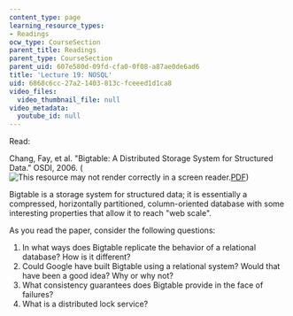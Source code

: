 ```yaml
---
content_type: page
learning_resource_types:
- Readings
ocw_type: CourseSection
parent_title: Readings
parent_type: CourseSection
parent_uid: 607e580d-09fd-cfa0-0f08-a87ae0de6ad6
title: 'Lecture 19: NOSQL'
uid: 6868c6cc-27a2-1403-813c-fceeed1d1ca8
video_files:
  video_thumbnail_file: null
video_metadata:
  youtube_id: null
---
```


Read:

Chang, Fay, et al. "Bigtable: A Distributed Storage System for Structured Data." OSDI, 2006. (![This resource may not render correctly in a screen reader.](/images/inacessible.gif)[PDF](https://static.googleusercontent.com/media/research.google.com/en//archive/bigtable-osdi06.pdf))

Bigtable is a storage system for structured data; it is essentially a compressed, horizontally partitioned, column-oriented database with some interesting properties that allow it to reach "web scale".

As you read the paper, consider the following questions:

1.  In what ways does Bigtable replicate the behavior of a relational database? How is it different?
2.  Could Google have built Bigtable using a relational system? Would that have been a good idea? Why or why not?
3.  What consistency guarantees does Bigtable provide in the face of failures?
4.  What is a distributed lock service?
